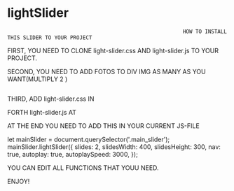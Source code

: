 # lightSlider
                                                            HOW TO INSTALL THIS SLIDER TO YOUR PROJECT


FIRST, YOU NEED TO CLONE light-slider.css AND light-slider.js TO YOUR PROJECT.



SECOND, YOU NEED TO ADD FOTOS  TO DIV IMG AS MANY AS YOU WANT(MULTIPLY 2 )
<div class="main_slider">
 <div><img src="" alt=""></div>
 <div><img src="" alt=""></div>
 <div><img src="" alt=""></div>
 <div><img src="" alt=""></div>
</div>


THIRD, ADD light-slider.css IN <head>



FORTH light-slider.js AT <body>



AT THE END YOU NEED TO ADD THIS IN YOUR CURRENT JS-FILE

let mainSlider = document.querySelector('.main_slider');
mainSlider.lightSlider({
    slides: 2,
    slidesWidth: 400,
    slidesHeight: 300,
    nav: true,
    autoplay: true,
    autoplaySpeed: 3000,
});

YOU CAN EDIT ALL FUNCTIONS THAT YOUU NEED.

ENJOY!
